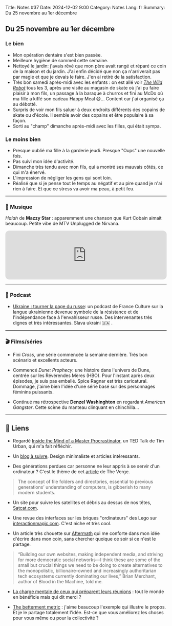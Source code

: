 Title: Notes #37
Date: 2024-12-02 9:00
Category: Notes
Lang: fr
Summary: Du 25 novembre au 1er décembre

## Du 25 novembre au 1er décembre

### Le bien

* Mon opération dentaire s'est bien passée.
* Meilleure hygiène de sommeil cette semaine.
* Nettoyé le jardin: j'avais rêvé que mon père avait rangé et réparé ce coin de la maison et du jardin. J'ai enfin décidé que non ça n'arriverait pas par magie et que je devais le faire. J'en ai retiré de la satisfaction.
* Très bon samedi après-midi avec les enfants : on est allé voir [_The Wild Robot_](https://www.youtube.com/watch?v=67vbA5ZJdKQ) tous les 3, après une visite au magasin de skate où j'ai pu faire plaisir à mon fils, un passage à la baraque à churros et fini au McDo où ma fille a kiffé son cadeau Happy Meal 😄... Content car j'ai organisé ça au débotté.
* Surpris de voir mon fils saluer à deux endroits différents des copains de skate ou d'école. Il semble avoir des copains et être populaire à sa façon.
* Sorti au "champ" dimanche après-midi avec les filles, qui était sympa.

### Le moins bien

* Presque oublié ma fille à la garderie jeudi. Presque "Oups" une nouvelle fois.
* Pas suivi mon idée d'activité.
* Dimanche très tendu avec mon fils, qui a montré ses mauvais côtés, ce qui m'a énervé.
* L'impression de négliger les gens qui sont loin.
* Réalisé que si je pense tout le temps au négatif et au pire quand je n'ai rien à faire. Et que ce stress va avoir ma peau, à petit feu.

---

### 🎵 Musique

_Halah_ de **Mazzy Star** : apparemment une chanson que Kurt Cobain aimait beaucoup. Petite vibe de MTV Unplugged de Nirvana.

<iframe style="border-radius:12px" src="https://open.spotify.com/embed/track/6JuEshIRliNXRU1LXctRjZ?utm_source=generator" width="100%" height="152" frameBorder="0" allowfullscreen="" allow="autoplay; clipboard-write; encrypted-media; fullscreen; picture-in-picture" loading="lazy"></iframe>

---

### 🎤 Podcast

* [Ukraine : tourner la page du russe](https://www.radiofrance.fr/franceculture/podcasts/cultures-monde/ukraine-tourner-la-page-du-russe-2547668): un podcast de France Culture sur la langue ukrainienne devenue symbole de la résistance et de l'indépendance face à l'envahisseur russe. Des intervenantes très dignes et très intéressantes. Slava ukraini 🇺🇦 .

---

### 🎬 Films/séries

* Fini _Cross_, une série commencée la semaine dernière. Très bon scénario et excellents acteurs.

* Commencé _Dune: Prophecy_: une histoire dans l'univers de Dune, centrée sur les Révérendes Mères (HBO). Pour l'instant après deux épisodes, je suis pas emballé. Spice Ragnar est très caricatural. Dommage, j'aime bien l'idée d'une série basé sur des personnages féminins puissants.

* Continué ma rétrospective **Denzel Washinghton** en regardant _American Gangster_. Cette scène du manteau clinquant en chinchilla...

---

## 🔗 Liens

* Regardé [Inside the Mind of a Master Procrastinator](https://youtu.be/arj7oStGLkU?si=5Lz21UVFkxhb517m), un TED Talk de Tim Urban, qui m'a fait réfléchir.

* Un [blog à suivre](https://linus.coffee/). Design minimaliste et articles intéressants.

* Des générations perdues car personne ne leur appris à se servir d'un ordinateur ? C'est le thème de cet [article](https://www.theverge.com/22684730/students-file-folder-directory-structure-education-gen-z) de The Verge.

> The concept of file folders and directories, essential to previous generations’ understanding of computers, is gibberish to many modern students.

* Un site pour suivre les satellites et débris au dessus de nos têtes, [Satcat.com](https://www.satcat.com/).

* Une revue des interfaces sur les briques "ordinateurs" des Lego sur [interactionmagic.com](https://interactionmagic.com/UX-LEGO-Interfaces/). C'est niche et très cool.

* Un article très chouette sur [Aftermath](https://aftermath.site/website-musk-twitter-facebook-internet) qui me conforte dans mon idée d'écrire dans mon coin, sans chercher quoique ce soir si ce n'est le partage.

> “Building our own websites, making independent media, and striving for more democratic social networks—I think these are some of the small but crucial things we need to be doing to create alternatives to the monopolistic, billionaire-owned and increasingly authoritarian tech ecosystems currently dominating our lives,” Brian Merchant, author of Blood in the Machine, told me.

* [La charge mentale de ceux qui préparent leurs réunions](https://elizabethzagroba.com/posts/2021/the_mental_load_of_one_meeting/) : tout le monde en bénéficie mais qui dit merci ?

* [The betterment metric](https://angiejones.tech/the-betterment-metric/) : j'aime beaucoup l'exemple qui illustre le propos. Et je le partage totalement l'idée. Est-ce que vous améliorez les choses pour vous même ou pour la collectivité ?
